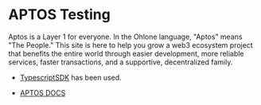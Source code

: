 # APTOS Testing

Aptos is a Layer 1 for everyone. In the Ohlone language, "Aptos" means "The People." This site is here to help you grow a web3 ecosystem project that benefits the entire world through easier development, more reliable services, faster transactions, and a supportive, decentralized family.

- [TypescriptSDK](https://aptos.dev/sdks/ts-sdk/index/) has been used.

- [APTOS DOCS](https://aptos.dev/)
